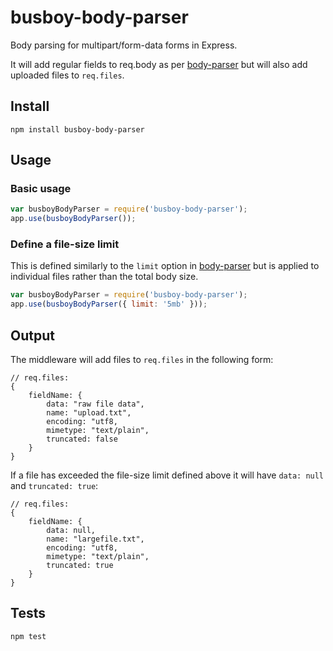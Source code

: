 busboy-body-parser
=================

Body parsing for multipart/form-data forms in Express.

It will add regular fields to req.body as per [body-parser](https://www.npmjs.org/package/body-parser) but will also add uploaded files to `req.files`.

## Install

`npm install busboy-body-parser`

## Usage

### Basic usage

```javascript
var busboyBodyParser = require('busboy-body-parser');
app.use(busboyBodyParser());
```

### Define a file-size limit

This is defined similarly to the `limit` option in [body-parser](https://www.npmjs.org/package/body-parser) but is applied to individual files rather than the total body size.

```javascript
var busboyBodyParser = require('busboy-body-parser');
app.use(busboyBodyParser({ limit: '5mb' }));
```
## Output

The middleware will add files to `req.files` in the following form:

```
// req.files:
{
    fieldName: {
        data: "raw file data",
        name: "upload.txt",
        encoding: "utf8,
        mimetype: "text/plain",
        truncated: false
    }
}
```

If a file has exceeded the file-size limit defined above it will have `data: null` and `truncated: true`:

```
// req.files:
{
    fieldName: {
        data: null,
        name: "largefile.txt",
        encoding: "utf8,
        mimetype: "text/plain",
        truncated: true
    }
}
```

## Tests

`npm test`
